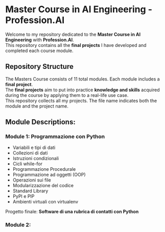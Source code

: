 # Master Course in AI Engineering - Profession.AI

Welcome to my repository dedicated to the **Master Course in AI Engineering** with **Profession.AI**. <br> This repository contains all the **final projects** I have developed and completed each course module.

## Repository Structure

The Masters Course consists of 11 total modules. Each module includes a **final project**. <br>
The **final projects** aim to put into practice **knowledge and skills** acquired during the course by applying them to a real-life use case. <br>
This repository collects all my projects. The file name indicates both the module and the project name.


## Module Descriptions:

### Module 1: Programmazione con Python
- Variabili e tipi di dati
- Collezioni di dati
- Istruzioni condizionali
- Cicli while-for
- Programmazione Procedurale
- Programmazione ad oggetti (OOP)
- Operazioni sui file
- Modularizzazione del codice
- Standard Library
- PyPI e PIP
- Ambienti virtuali con virtualenv

Progetto finale: **Software di una rubrica di contatti con Python**

### Module 2: 

